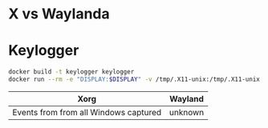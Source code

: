 # X vs Waylanda

# Keylogger
````bash
docker build -t keylogger keylogger
docker run --rm -e "DISPLAY:$DISPLAY" -v /tmp/.X11-unix:/tmp/.X11-unix -u 1000
````

| Xorg	| Wayland | 
|-------|---------|
| Events from from all Windows captured | unknown| 




